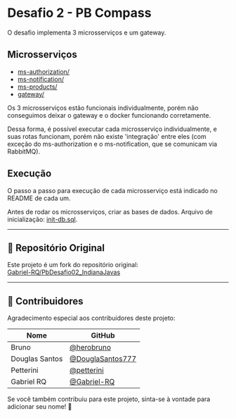 # Desafio 2 - PB Compass

O desafio implementa 3 microsserviços e um gateway.

## Microsserviços

- [ms-authorization/](./ms-authorization/)
- [ms-notification/](./ms-notification/)
- [ms-products/](./ms-products/)
- [gateway/](./gateway/)

Os 3 microsserviços estão funcionais individualmente, porém não conseguimos deixar o gateway e o docker funcionando corretamente.

Dessa forma, é possível executar cada microsserviço individualmente, e suas rotas funcionam, porém não existe 'integração' entre eles (com exceção do ms-authorization e o ms-notification, que se comunicam via RabbitMQ).

## Execução

O passo a passo para execução de cada microsserviço está indicado no README de cada um.

Antes de rodar os microsserviços, criar as bases de dados. Arquivo de inicialização: [init-db.sql](init-db.sql).

---

## 🔗 Repositório Original  
Este projeto é um fork do repositório original:  
[Gabriel-RQ/PbDesafio02_IndianaJavas](https://github.com/Gabriel-RQ/PbDesafio02_IndianaJavas)

---

## 👥 Contribuidores  

Agradecimento especial aos contribuidores deste projeto:

| Nome | GitHub |
|------|--------|
| Bruno | [@herobruno](https://github.com/herobruno) |
| Douglas Santos | [@DouglaSantos777](https://github.com/DouglaSantos777) |
| Petterini | [@petterini](https://github.com/petterini) |
| Gabriel RQ | [@Gabriel-RQ](https://github.com/Gabriel-RQ) |

Se você também contribuiu para este projeto, sinta-se à vontade para adicionar seu nome! 🚀
